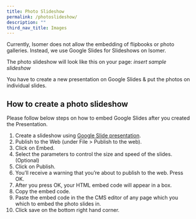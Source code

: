 ```yaml
---
title: Photo Slideshow
permalink: /photoslideshow/
description: ""
third_nav_title: Images
---
```


Currently, Isomer does not allow the embedding of flipbooks or photo galleries. Instead, we use Google Slides for Slideshows on Isomer.

The photo slideshow will look like this on your page:
*insert sample slideshow*

You have to create a new presentation on Google Slides & put the photos on individual slides. 

## How to create a photo slideshow

Please follow below steps on how to embed Google Slides after you created the Presentation.

1.  Create a slideshow using [Google Slide presentation](https://docs.google.com/presentation/). 
2.  Publish to the Web (under File > Publish to the web).
3.  Click on Embed.   
4.  Select the parameters to control the size and speed of the slides. (Optional)
5.  Click on Publish.
6.  You’ll receive a warning that you’re about to publish to the web. Press OK.
7.  After you press OK, your HTML embed code will appear in a box.
8.  Copy the embed code.
9.  Paste the embed code in the the CMS editor of any page which you which to embed the photo slides in.
10.  Click save on the bottom right hand corner.